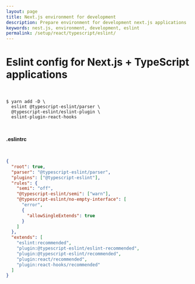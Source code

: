 ```yaml
---
layout: page
title: Next.js environment for development
description: Prepare environment for development next.js applications
keywords: nest.js, environment, development, eslint
permalink: /setup/react/typescript/eslint/
---
```


# Eslint config for Next.js + TypeScript applications

<br/>

```
$ yarn add -D \
  eslint @typescript-eslint/parser \
  @typescript-eslint/eslint-plugin \
  eslint-plugin-react-hooks
```

<br/>

**.eslintrc**

<br/>

```json
{
  "root": true,
  "parser": "@typescript-eslint/parser",
  "plugins": ["@typescript-eslint"],
  "rules": {
    "semi": "off",
    "@typescript-eslint/semi": ["warn"],
    "@typescript-eslint/no-empty-interface": [
      "error",
      {
        "allowSingleExtends": true
      }
    ]
  },
  "extends": [
    "eslint:recommended",
    "plugin:@typescript-eslint/eslint-recommended",
    "plugin:@typescript-eslint/recommended",
    "plugin:react/recommended",
    "plugin:react-hooks/recommended"
  ]
}
```
